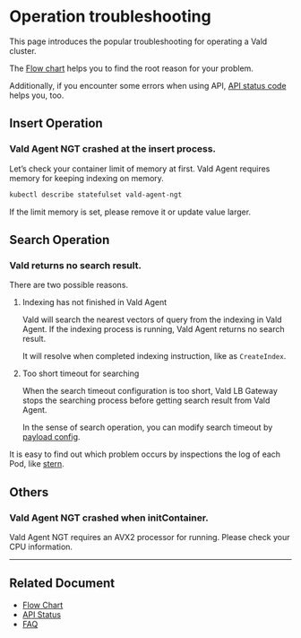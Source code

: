 # Operation troubleshooting

This page introduces the popular troubleshooting for operating a Vald cluster.

The [Flow chart](../troubleshooting/chart.md) helps you to find the root reason for your problem.

Additionally, if you encounter some errors when using API, [API status code](../api/status.md) helps you, too.

## Insert Operation

### Vald Agent NGT crashed at the insert process.

Let’s check your container limit of memory at first.
Vald Agent requires memory for keeping indexing on memory.

```bash
kubectl describe statefulset vald-agent-ngt
```

If the limit memory is set, please remove it or update value larger.

## Search Operation

### Vald returns no search result.

There are two possible reasons.

1. Indexing has not finished in Vald Agent

    Vald will search the nearest vectors of query from the indexing in Vald Agent.
    If the indexing process is running, Vald Agent returns no search result.
    
    It will resolve when completed indexing instruction, like as `CreateIndex`.

1. Too short timeout for searching

    When the search timeout configuration is too short, Vald LB Gateway stops the searching process before getting search result from Vald Agent.

    In the sense of search operation, you can modify search timeout by [payload config](../api/search.md).

<div class="notice">
It is easy to find out which problem occurs by inspections the log of each Pod, like <a href="https://github.com/wercker/stern">stern</a>.
</div>

## Others

### Vald Agent NGT crashed when initContainer.

Vald Agent NGT requires an AVX2 processor for running.
Please check your CPU information.

---

## Related Document

- [Flow Chart](../troubleshooting/chart.md)
- [API Status](../api/status.md)
- [FAQ](../support/faq.md)
